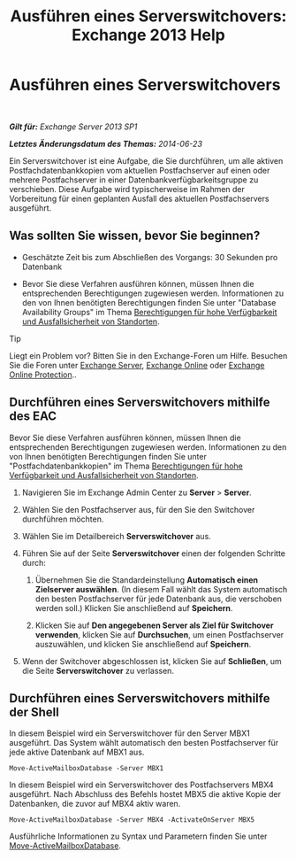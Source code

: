 ﻿---
title: 'Ausführen eines Serverswitchovers: Exchange 2013 Help'
TOCTitle: Ausführen eines Serverswitchovers
ms:assetid: ffcefd56-b0a0-4229-9011-fff4197b7c74
ms:mtpsurl: https://technet.microsoft.com/de-de/library/Dd298187(v=EXCHG.150)
ms:contentKeyID: 62523872
ms.date: 05/22/2018
mtps_version: v=EXCHG.150
ms.translationtype: MT
---

# Ausführen eines Serverswitchovers

 

_**Gilt für:** Exchange Server 2013 SP1_

_**Letztes Änderungsdatum des Themas:** 2014-06-23_

Ein Serverswitchover ist eine Aufgabe, die Sie durchführen, um alle aktiven Postfachdatenbankkopien vom aktuellen Postfachserver auf einen oder mehrere Postfachserver in einer Datenbankverfügbarkeitsgruppe zu verschieben. Diese Aufgabe wird typischerweise im Rahmen der Vorbereitung für einen geplanten Ausfall des aktuellen Postfachservers ausgeführt.

## Was sollten Sie wissen, bevor Sie beginnen?

  - Geschätzte Zeit bis zum Abschließen des Vorgangs: 30 Sekunden pro Datenbank

  - Bevor Sie diese Verfahren ausführen können, müssen Ihnen die entsprechenden Berechtigungen zugewiesen werden. Informationen zu den von Ihnen benötigten Berechtigungen finden Sie unter "Database Availability Groups" im Thema [Berechtigungen für hohe Verfügbarkeit und Ausfallsicherheit von Standorten](high-availability-and-site-resilience-permissions-exchange-2013-help.md).


> [!TIP]
> Liegt ein Problem vor? Bitten Sie in den Exchange-Foren um Hilfe. Besuchen Sie die Foren unter <A href="https://go.microsoft.com/fwlink/p/?linkid=60612">Exchange Server</A>, <A href="https://go.microsoft.com/fwlink/p/?linkid=267542">Exchange Online</A> oder <A href="https://go.microsoft.com/fwlink/p/?linkid=285351">Exchange Online Protection</A>..



## Durchführen eines Serverswitchovers mithilfe des EAC

Bevor Sie diese Verfahren ausführen können, müssen Ihnen die entsprechenden Berechtigungen zugewiesen werden. Informationen zu den von Ihnen benötigten Berechtigungen finden Sie unter "Postfachdatenbankkopien" im Thema [Berechtigungen für hohe Verfügbarkeit und Ausfallsicherheit von Standorten](high-availability-and-site-resilience-permissions-exchange-2013-help.md).

1.  Navigieren Sie im Exchange Admin Center zu **Server** \> **Server**.

2.  Wählen Sie den Postfachserver aus, für den Sie den Switchover durchführen möchten.

3.  Wählen Sie im Detailbereich **Serverswitchover** aus.

4.  Führen Sie auf der Seite **Serverswitchover** einen der folgenden Schritte durch:
    
    1.  Übernehmen Sie die Standardeinstellung **Automatisch einen Zielserver auswählen**. (In diesem Fall wählt das System automatisch den besten Postfachserver für jede Datenbank aus, die verschoben werden soll.) Klicken Sie anschließend auf **Speichern**.
    
    2.  Klicken Sie auf **Den angegebenen Server als Ziel für Switchover verwenden**, klicken Sie auf **Durchsuchen**, um einen Postfachserver auszuwählen, und klicken Sie anschließend auf **Speichern**.

5.  Wenn der Switchover abgeschlossen ist, klicken Sie auf **Schließen**, um die Seite **Serverswitchover** zu verlassen.

## Durchführen eines Serverswitchovers mithilfe der Shell

In diesem Beispiel wird ein Serverswitchover für den Server MBX1 ausgeführt. Das System wählt automatisch den besten Postfachserver für jede aktive Datenbank auf MBX1 aus.

    Move-ActiveMailboxDatabase -Server MBX1

In diesem Beispiel wird ein Serverswitchover des Postfachservers MBX4 ausgeführt. Nach Abschluss des Befehls hostet MBX5 die aktive Kopie der Datenbanken, die zuvor auf MBX4 aktiv waren.

    Move-ActiveMailboxDatabase -Server MBX4 -ActivateOnServer MBX5

Ausführliche Informationen zu Syntax und Parametern finden Sie unter [Move-ActiveMailboxDatabase](https://technet.microsoft.com/de-de/library/dd298068\(v=exchg.150\)).

